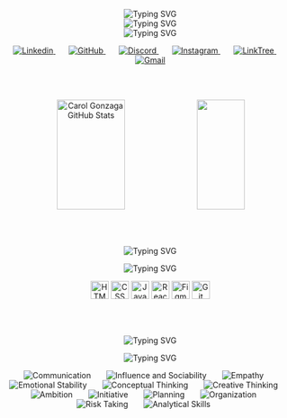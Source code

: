 <p align="center">
  <img src="https://readme-typing-svg.demolab.com?font=Poppins&weight=500&size=28&duration=1&color=E94D5F&center=true&vCenter=true&repeat=false&random=false&lines=Ol%C3%A1!+Eu+sou+a+Carol+Gonzaga" alt="Typing SVG" /></br>
  <img src="https://readme-typing-svg.demolab.com?font=Poppins&weight=300&pause=1000&color=FFFFFF&center=true&vCenter=true&random=false&lines=Aspirante+Dev+Full+Stack;'Code'+%2B+'Play'+%2B+'Travel'+%3D%3D+'Life'" alt="Typing SVG" /></br>
  <img src="https://readme-typing-svg.demolab.com?font=Poppins&weight=300&pause=1000&color=000&center=true&vCenter=true&random=false&lines=Aspirante+Dev+Full+Stack;'Code'+%2B+'Play'+%2B+'Travel'+%3D%3D+'Life'" alt="Typing SVG" />
</p>

<p align="center">
  <a href="https://linkedin.com/in/anacarolgonzaga">
    <img alt="Linkedin" src="https://img.icons8.com/material-outlined/32/FF0018/linkedin.png"/>
  </a>
  &#8287;&#8287;&#8287;&#8287;&#8287;
  <a href= "https://github.com/CarolGonzaga/">
    <img alt="GitHub" src="https://img.icons8.com/material-outlined/32/FFA52C/github.png"/>
  </a>
  &#8287;&#8287;&#8287;&#8287;&#8287;
  <a href= "https://discord.gg/an4tv8hz">
    <img alt="Discord" src="https://img.icons8.com/material-outlined/32/FFFF41/discord.png"/>
  </a>
  &#8287;&#8287;&#8287;&#8287;&#8287;
  <a href= "https://instagram.com/anacquesta">
    <img alt="Instagram" src="https://img.icons8.com/material-outlined/32/008018/instagram.png"/>
  </a>
  &#8287;&#8287;&#8287;&#8287;&#8287;
  <a href= "https://linktr.ee/anacquesta">
    <img alt="LinkTree" src="https://img.icons8.com/material-outlined/32/0000F9/link.png"/>
  </a>
  &#8287;&#8287;&#8287;&#8287;&#8287;
  <a href= "mailto:dev.carolgonzaga@gmail.com">
    <img alt="Gmail" src="https://img.icons8.com/material-outlined/32/732982/mail.png"/>
  </a>
</p>

<br/>
<br/>

<p align="center">
  <img width="49%" height="195px" src="https://github-readme-stats.vercel.app/api?username=CarolGonzaga&show_icons=true&count_private=true&hide_border=true&title_color=FFF&icon_color=E94D5F&text_color=c9d1d9&bg_color=0d1117" alt="Carol Gonzaga GitHub Stats" /> 
  <img width="41%" height="195px" src="https://github-readme-stats-git-masterrstaa-rickstaa.vercel.app/api/top-langs/?username=CarolGonzaga&bg_color=0d1117&hide_border=true&title_color=FFF&text_color=FFF" />
</p>

<br/>
<br/>
  
<div align="center">

  <p align="center">
    <img src="https://readme-typing-svg.demolab.com?font=Poppins&weight=500&size=20&duration=1&color=FFF&center=true&vCenter=true&repeat=false&random=false&lines=Languages+and+Tools:" alt="Typing SVG" />
  </p>
  <p align="center">
    <img src="https://readme-typing-svg.demolab.com?font=Poppins&weight=500&size=20&duration=1&color=000&center=true&vCenter=true&repeat=false&random=false&lines=Languages+and+Tools:" alt="Typing SVG" />
  </p>
  <p>
    <img alt="HTML" height='32px' src="https://img.shields.io/badge/HTML5-000?style=for-the-badge&logo=html5&logoColor=E94D5F">
    <img alt="CSS" height='32px' src="https://img.shields.io/badge/CSS3-000?style=for-the-badge&logo=css3&logoColor=E94D5F">
    <img alt="JavaScript" height='32px' src="https://img.shields.io/badge/JavaScript-000?style=for-the-badge&logo=javascript&logoColor=E94D5F">
    <img alt="React" height='32px' src="https://img.shields.io/badge/React-000?style=for-the-badge&logo=react&logoColor=E94D5F">
    <img alt="Figma" height='32px' src="https://img.shields.io/badge/Figma-000?style=for-the-badge&logo=figma&logoColor=E94D5F"/>
    <img alt="Git" height='32px' src="https://img.shields.io/badge/Git-000?style=for-the-badge&logo=git&logoColor=E94D5F"/>
  </p>

  <br/>
  <br/>

  <p>
    <img src="https://readme-typing-svg.demolab.com?font=Poppins&weight=500&size=20&duration=1&color=FFF&center=true&vCenter=true&repeat=false&random=false&lines=Soft+Skills:" alt="Typing SVG" />
  </p>
  <p>
    <img src="https://readme-typing-svg.demolab.com?font=Poppins&weight=500&size=20&duration=1&color=000&center=true&vCenter=true&repeat=false&random=false&lines=Soft+Skills:" alt="Typing SVG" />
  </p>
  <p>
    <img alt="Communication" title="Communication" src="https://img.icons8.com/material-outlined/32/FF0018/communication.png"/>
    &#8287;&#8287;&#8287;&#8287;&#8287;
    <img alt="Influence and Sociability" title="Influence and Sociability" src="https://img.icons8.com/material-outlined/32/FF0018/group-task.png"/>
    &#8287;&#8287;&#8287;&#8287;&#8287;
    <img alt="Empathy" title="Empathy" src="https://img.icons8.com/material-outlined/32/FFA52C/handshake.png"/>
    &#8287;&#8287;&#8287;&#8287;&#8287;
    <img alt="Emotional Stability" title="Emotional Stability" src="https://img.icons8.com/material-outlined/32/FFA52C/satisfaction.png"/>
    &#8287;&#8287;&#8287;&#8287;&#8287;
    <img alt="Conceptual Thinking" title="Conceptual Thinking" src="https://img.icons8.com/material-outlined/32/FFFF41/learning.png"/>
    &#8287;&#8287;&#8287;&#8287;&#8287;
    <img alt="Creative Thinking" title="Creative Thinking" src="https://img.icons8.com/material-outlined/32/FFFF41/idea.png"/>
    &#8287;&#8287;&#8287;&#8287;&#8287;
    <img alt="Ambition" title="Ambition" src="https://img.icons8.com/material-outlined/32/008018/stairs-up.png"/>
    &#8287;&#8287;&#8287;&#8287;&#8287;
    <img alt="Initiative" title="Initiative" src="https://img.icons8.com/material-outlined/32/008018/thick-arrow-pointing-up.png"/>
    &#8287;&#8287;&#8287;&#8287;&#8287;
    <img alt="Planning" title="Planning" src="https://img.icons8.com/material-outlined/32/0000F9/to-do.png"/>
    &#8287;&#8287;&#8287;&#8287;&#8287;
    <img alt="Organization" title="Organization" src="https://img.icons8.com/material-outlined/32/0000F9/flow-chart.png"/>
    &#8287;&#8287;&#8287;&#8287;&#8287;
    <img alt="Risk Taking" title="Risk Taking" src="https://img.icons8.com/material-outlined/32/732982/chessboard.png"/>
    &#8287;&#8287;&#8287;&#8287;&#8287;
    <img alt="Analytical Skills" title="Analytical Skills" src="https://img.icons8.com/material-outlined/32/732982/search.png"/>
    &#8287;&#8287;&#8287;&#8287;&#8287;
  </p>


</div>
